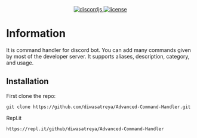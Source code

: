 <div align=center>

  
  <a href="https://github.com/discordjs">
    <img src="https://img.shields.io/badge/discord.js-v12.5.3-blue.svg?logo=npm" alt="discordjs">
  </a>

  <a href="https://github.com/diwasatreya/Advanced-Command-Handler/blob/main/LICENSE">
    <img src="https://img.shields.io/badge/license-Apache%202-blue" alt="license">
  </a>

</div>

# Information
It is command handler for discord bot. You can add many commands given by most of the developer server. It supports  aliases, description, category, and usage.

## Installation
First clone the repo:
```
git clone https://github.com/diwasatreya/Advanced-Command-Handler.git
```
Repl.it
```
https://repl.it/github/diwasatreya/Advanced-Command-Handler
```
